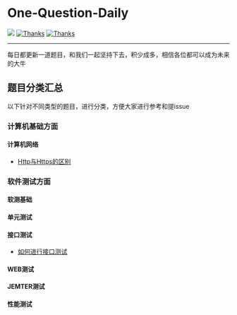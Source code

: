 # One-Question-Daily

  <a href="#交流"><img src="https://img.shields.io/badge/QQ%E4%BA%A4%E6%B5%81-3434481891-yellow"></a>
  <a href="https://www.wanandroid.com"><img src="https://img.shields.io/badge/Thanks-%E6%8E%98%E9%87%91-orange" alt="Thanks"></a>
  <a href="https://www.wanandroid.com"><img src="https://img.shields.io/badge/Thanks-wanandroid-%23095B87.svg" alt="Thanks"></a>
 

----

每日都更新一道题目，和我们一起坚持下去，积少成多，相信各位都可以成为未来的大牛


## 题目分类汇总
以下针对不同类型的题目，进行分类，方便大家进行参考和提issue

### 计算机基础方面

#### 计算机网络

- [Http与Https的区别](https://github.com/RainyJiang22/One-Question-Daily/issues/1)

### 软件测试方面

#### 软测基础

#### 单元测试

#### 接口测试
- [如何进行接口测试](https://github.com/RainyJiang22/One-Question-Daily/issues/2)

#### WEB测试

#### JEMTER测试

#### 性能测试
